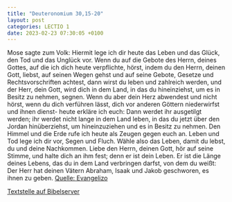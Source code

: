 ```yaml
---
title: "Deuteronomium 30,15-20"
layout: post
categories: LECTIO 1
date: 2023-02-23 07:30:05 +0100
---
```

Mose sagte zum Volk: Hiermit lege ich dir heute das Leben und das Glück, den Tod und das Unglück vor.
Wenn du auf die Gebote des Herrn, deines Gottes, auf die ich dich heute verpflichte, hörst, indem du den Herrn, deinen Gott, liebst, auf seinen Wegen gehst und auf seine Gebote, Gesetze und Rechtsvorschriften achtest, dann wirst du leben und zahlreich werden, und der Herr, dein Gott, wird dich in dem Land, in das du hineinziehst, um es in Besitz zu nehmen, segnen.
Wenn du aber dein Herz abwendest und nicht hörst, wenn du dich verführen lässt, dich vor anderen Göttern niederwirfst und ihnen dienst-
heute erkläre ich euch: Dann werdet ihr ausgetilgt werden; ihr werdet nicht lange in dem Land leben, in das du jetzt über den Jordan hinüberziehst, um hineinzuziehen und es in Besitz zu nehmen.
Den Himmel und die Erde rufe ich heute als Zeugen gegen euch an. Leben und Tod lege ich dir vor, Segen und Fluch. Wähle also das Leben, damit du lebst, du und deine Nachkommen.
Liebe den Herrn, deinen Gott, hör auf seine Stimme, und halte dich an ihm fest; denn er ist dein Leben. Er ist die Länge deines Lebens, das du in dem Land verbringen darfst, von dem du weißt: Der Herr hat deinen Vätern Abraham, Isaak und Jakob geschworen, es ihnen zu geben.
[Quelle: Evangelizo](https://evangeliumtagfuertag.org/DE/gospel)

[Textstelle auf Bibelserver](https://www.bibleserver.com/EU/5.Mose30,15-20)
